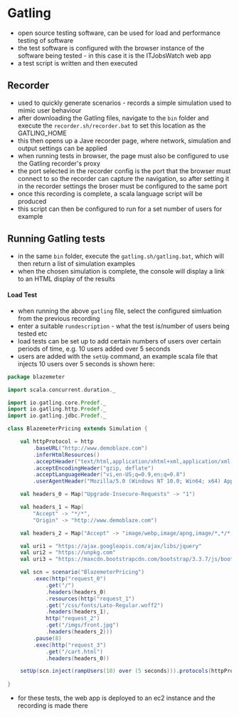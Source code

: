 # Gatling
- open source testing software, can be used for load and performance testing of software
- the test software is configured with the browser instance of the software being tested - in this case it is the ITJobsWatch web app
- a test script is written and then executed

## Recorder
- used to quickly generate scenarios - records a simple simulation used to mimic user behaviour
- after downloading the Gatling files, navigate to the `bin` folder and execute the `recorder.sh/recorder.bat` to set this location as the GATLING_HOME
- this then opens up a Jave recorder page, where network, simulation and output settings can be applied
- when running tests in browser, the page must also be configured to use the Gatling recorder's proxy
- the port selected in the recorder config is the port that the browser must connect to so the recorder can capture the navigation, so after setting it in the recorder settings the broser must be configured to the same port
- once this recording is complete, a scala language script will be produced
- this script can then be configured to run for a set number of users for example

## Running Gatling tests
- in the same `bin` folder, execute the `gatling.sh/gatling.bat`, which will then return a list of simulation examples
- when the chosen simulation is complete, the console will display a link to an HTML display of the results
#### Load Test
- when running the above `gatling` file, select the configured simluation from the previous recording
- enter a suitable `rundescription` - what the test is/number of users being tested etc
- load tests can be set up to add certain numbers of users over certain periods of time, e.g. 10 users added over 5 seconds
- users are added with the `setUp` command, an example scala file that injects 10 users over 5 seconds is shown here:
```scala
package blazemeter

import scala.concurrent.duration._

import io.gatling.core.Predef._
import io.gatling.http.Predef._
import io.gatling.jdbc.Predef._

class BlazemeterPricing extends Simulation {

	val httpProtocol = http
		.baseURL("http://www.demoblaze.com")
		.inferHtmlResources()
		.acceptHeader("text/html,application/xhtml+xml,application/xml;q=0.9,image/webp,image/apng,*/*;q=0.8")
		.acceptEncodingHeader("gzip, deflate")
		.acceptLanguageHeader("vi,en-US;q=0.9,en;q=0.8")
		.userAgentHeader("Mozilla/5.0 (Windows NT 10.0; Win64; x64) AppleWebKit/537.36 (KHTML, like Gecko) Chrome/65.0.3325.181 Safari/537.36")

	val headers_0 = Map("Upgrade-Insecure-Requests" -> "1")

	val headers_1 = Map(
		"Accept" -> "*/*",
		"Origin" -> "http://www.demoblaze.com")

	val headers_2 = Map("Accept" -> "image/webp,image/apng,image/*,*/*;q=0.8")

    val uri1 = "https://ajax.googleapis.com/ajax/libs/jquery"
    val uri2 = "https://unpkg.com"
    val uri3 = "https://maxcdn.bootstrapcdn.com/bootstrap/3.3.7/js/bootstrap.min.js"

	val scn = scenario("BlazemeterPricing")
		.exec(http("request_0")
			.get("/")
			.headers(headers_0)
			.resources(http("request_1")
			.get("/css/fonts/Lato-Regular.woff2")
			.headers(headers_1),
            http("request_2")
			.get("/imgs/front.jpg")
			.headers(headers_2)))
		.pause(8)
		.exec(http("request_3")
			.get("/cart.html")
			.headers(headers_0))

	setUp(scn.inject(rampUsers(10) over (5 seconds))).protocols(httpProtocol)
	
}
```
- for these tests, the web app is deployed to an ec2 instance and the recording is made there